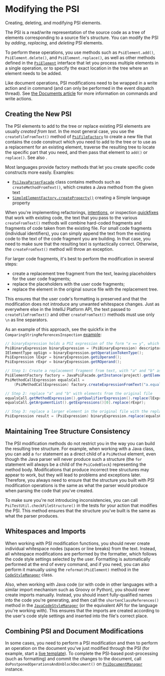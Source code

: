 <!-- Copyright 2000-2023 JetBrains s.r.o. and contributors. Use of this source code is governed by the Apache 2.0 license. -->

# Modifying the PSI

<link-summary>Creating, deleting, and modifying PSI elements.</link-summary>

The PSI is a read/write representation of the source code as a tree of elements corresponding to a source file's structure.
You can modify the PSI by *adding*, *replacing*, and *deleting* PSI elements.

To perform these operations, you use methods such as `PsiElement.add()`, `PsiElement.delete()`, and `PsiElement.replace()`, as well as other methods defined in the [`PsiElement`](%gh-ic%/platform/core-api/src/com/intellij/psi/PsiElement.java) interface that let you process multiple elements in a single operation, or to specify the exact location in the tree where an element needs to be added.

Like document operations, PSI modifications need to be wrapped in a write action and in command (and can only be performed in the event dispatch thread).
See [the Documents article](documents.md#what-are-the-rules-of-working-with-documents) for more information on commands and write actions.

## Creating the New PSI

The PSI elements to add to the tree or replace existing PSI elements are usually *created from text*.
In the most general case, you use the `createFileFromText()` method of [`PsiFileFactory`](%gh-ic%/platform/core-api/src/com/intellij/psi/PsiFileFactory.java) to create a new file that contains the code construct which you need to add to the tree or to use as a replacement for an existing element, traverse the resulting tree to locate the specific part that you need, and then pass that element to `add()` or `replace()`.
See also [](psi_files.md#how-do-i-create-a-psi-file).

Most languages provide factory methods that let you create specific code constructs more easily.
Examples:
* [`PsiJavaParserFacade`](%gh-ic%/java/java-psi-api/src/com/intellij/psi/PsiJavaParserFacade.java) class contains methods such as `createMethodFromText()`, which creates a Java method from the given text
* [`SimpleElementFactory.createProperty()`](%gh-sdk-samples%/simple_language_plugin/src/main/java/org/intellij/sdk/language/psi/SimpleElementFactory.java) creating a Simple language property

When you're implementing refactorings, [intentions](code_intentions.md), or inspection [quickfixes](code_inspections_and_intentions.md) that work with existing code, the text that you pass to the various `createFromText()` methods will combine hard-coded fragments and fragments of code taken from the existing file.
For small code fragments (individual identifiers), you can simply append the text from the existing code to the text of the code fragment you are building.
In that case, you need to make sure that the resulting text is syntactically correct.
Otherwise, the `createFromText()` method will throw an exception.

For larger code fragments, it's best to perform the modification in several steps:

* create a replacement tree fragment from the text, leaving placeholders for the user code fragments;
* replace the placeholders with the user code fragments;
* replace the element in the original source file with the replacement tree.

This ensures that the user code's formatting is preserved and that the modification does not introduce any unwanted whitespace changes.
Just as everywhere else in the IntelliJ Platform API, the text passed to `createFileFromText()` and other `createFromText()` methods must use only `\n` as line separators.

As an example of this approach, see the quickfix in the `ComparingStringReferencesInspection` [example](code_inspections.md):

```java
// binaryExpression holds a PSI expression of the form "x == y", which needs to be replaced with "x.equals(y)"
PsiBinaryExpression binaryExpression = (PsiBinaryExpression) descriptor.getPsiElement();
IElementType opSign = binaryExpression.getOperationTokenType();
PsiExpression lExpr = binaryExpression.getLOperand();
PsiExpression rExpr = binaryExpression.getROperand();

// Step 1: Create a replacement fragment from text, with "a" and "b" as placeholders
PsiElementFactory factory = JavaPsiFacade.getInstance(project).getElementFactory();
PsiMethodCallExpression equalsCall =
    (PsiMethodCallExpression) factory.createExpressionFromText("a.equals(b)", null);

// Step 2: replace "a" and "b" with elements from the original file
equalsCall.getMethodExpression().getQualifierExpression().replace(lExpr);
equalsCall.getArgumentList().getExpressions()[0].replace(rExpr);

// Step 3: replace a larger element in the original file with the replacement tree
PsiExpression result = (PsiExpression) binaryExpression.replace(equalsCall);
```

## Maintaining Tree Structure Consistency

The PSI modification methods do not restrict you in the way you can build the resulting tree structure.
For example, when working with a Java class, you can add a `for` statement as a direct child of a `PsiMethod` element, even though the Java parser will never produce such a structure (the `for` statement will always be a child of the `PsiCodeBlock`) representing the method body.
Modifications that produce incorrect tree structures may appear to work, but they will lead to problems and exceptions later.
Therefore, you always need to ensure that the structure you built with PSI modification operations is the same as what the parser would produce when parsing the code that you've created.

To make sure you're not introducing inconsistencies, you can call `PsiTestUtil.checkFileStructure()` in the tests for your action that modifies the PSI.
This method ensures that the structure you've built is the same as what the parser produces.

## Whitespaces and Imports

When working with PSI modification functions, you should never create individual whitespace nodes (spaces or line breaks) from the text.
Instead, all whitespace modifications are performed by the formatter, which follows the code style settings selected by the user.
Formatting is automatically performed at the end of every command, and if you need, you can also perform it manually using the `reformat(PsiElement)` method in the [`CodeStyleManager`](%gh-ic%/platform/core-api/src/com/intellij/psi/codeStyle/CodeStyleManager.java) class.

Also, when working with Java code (or with code in other languages with a similar import mechanism such as Groovy or Python), you should never create imports manually.
Instead, you should insert fully-qualified names into the code you're generating, and then call the `shortenClassReferences()` method in the  [`JavaCodeStyleManager`](%gh-ic%/java/java-psi-api/src/com/intellij/psi/codeStyle/JavaCodeStyleManager.java) (or the equivalent API for the language you're working with).
This ensures that the imports are created according to the user's code style settings and inserted into the file's correct place.

## Combining PSI and Document Modifications

In some cases, you need to perform a PSI modification and then to perform an operation on the document you've just modified through the PSI (for example, start a [live template](live_templates.md)).
To complete the PSI-based post-processing (such as formatting) and commit the changes to the document, call `doPostponedOperationsAndUnblockDocument()` on [`PsiDocumentManager`](%gh-ic%/platform/core-api/src/com/intellij/psi/PsiDocumentManager.java) instance.
